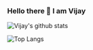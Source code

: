 ### Hello there 👋   I am Vijay

<!--
**jay8299/jay8299** is a ✨ _special_ ✨ repository because its `README.md` (this file) appears on your GitHub profile.

Here are some ideas to get you started:

- 🔭 I’m currently working on ...
- 🌱 I’m currently learning ...
- 👯 I’m looking to collaborate on ...
- 🤔 I’m looking for help with ...
- 💬 Ask me about ...
- 📫 How to reach me: ...
- 😄 Pronouns: ...
- ⚡ Fun fact: ...
-->

![Vijay's github stats](https://github-readme-stats.vercel.app/api?username=jay8299&count_private=true&show_icons=true&theme=merko)

![Top Langs](https://github-readme-stats.vercel.app/api/top-langs/?username=jay8299&layout=compact&theme=merko)
